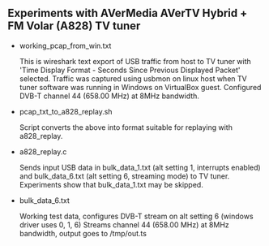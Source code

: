 ## Experiments with AVerMedia AVerTV Hybrid + FM Volar (A828) TV tuner

* working_pcap_from_win.txt 

	This is wireshark text export of USB traffic from host to TV tuner with 'Time Display Format - Seconds Since Previous Displayed Packet' selected.
	Traffic was captured using usbmon on linux host when TV tuner software was running in Windows on VirtualBox guest. Configured DVB-T channel 44 (658.00 MHz) 
	at 8MHz bandwidth.
	
* pcap_txt_to_a828_replay.sh
    
    Script converts the above into format suitable for replaying with a828_replay.
    
* a828_replay.c
    
    Sends input USB data in bulk_data_1.txt (alt setting 1, interrupts enabled) and bulk_data_6.txt (alt setting 6, streaming mode) to TV tuner. 
    Experiments show that bulk_data_1.txt may be skipped.

* bulk_data_6.txt
    
    Working test data, configures DVB-T stream on alt setting 6 (windows driver uses 0, 1, 6)
    Streams channel 44 (658.00 MHz) at 8MHz bandwidth, output goes to /tmp/out.ts